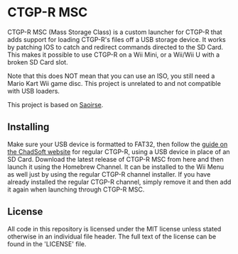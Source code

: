 # CTGP-R MSC

CTGP-R MSC (Mass Storage Class) is a custom launcher for CTGP-R that adds support for loading CTGP-R's files off a USB storage device. It works by patching IOS to catch and redirect commands directed to the SD Card. This makes it possible to use CTGP-R on a Wii Mini, or a Wii/Wii U with a broken SD Card slot.

Note that this does NOT mean that you can use an ISO, you still need a Mario Kart Wii game disc. This project is unrelated to and not compatible with USB loaders.

This project is based on [Saoirse](https://github.com/TheLordScruffy/saoirse).

## Installing

Make sure your USB device is formatted to FAT32, then follow the [guide on the ChadSoft website](https://chadsoft.co.uk/install-guide/) for regular CTGP-R, using a USB device in place of an SD Card. Download the latest release of CTGP-R MSC from here and then launch it using the Homebrew Channel. It can be installed to the Wii Menu as well just by using the regular CTGP-R channel installer. If you have already installed the regular CTGP-R channel, simply remove it and then add it again when launching through CTGP-R MSC.

## License

All code in this repository is licensed under the MIT license unless stated otherwise in an individual file header. The full text of the license can be found in the 'LICENSE' file.
